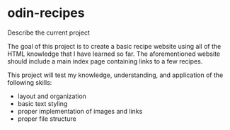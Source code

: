 # odin-recipes

Describe the current project

The goal of this project is to create a basic recipe website using all of the HTML knowledge that I have learned so far. The aforementioned website should include a main index page containing links to a few recipes.

This project will test my knowledge, understanding, and application of the following skills:

- layout and organization
- basic text styling
- proper implementation of images and links
- proper file structure
